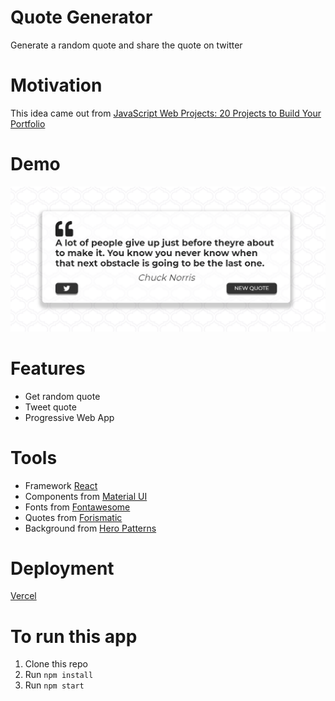 # Quote Generator

Generate a random quote and share the quote on twitter

# Motivation

This idea came out from [JavaScript Web Projects: 20 Projects to Build Your Portfolio](https://academy.zerotomastery.io/p/javascript-projects)

# Demo

<img src="./assets/ExamplePage.png" alt='An quote from Chuck Norris' />

# Features

* Get random quote
* Tweet quote
* Progressive Web App

# Tools

* Framework [React](https://en.reactjs.org/) 
* Components from [Material UI](https://material-ui.com/)
* Fonts from [Fontawesome](https://fontawesome.com/)
* Quotes from [Forismatic](https://forismatic.com/en/)
* Background from [Hero Patterns](https://www.heropatterns.com/)

# Deployment

[Vercel](https://quote-generator.oscaramos.vercel.app/) 


# To run this app
1. Clone this repo
2. Run ```npm install```
3. Run ```npm start```

